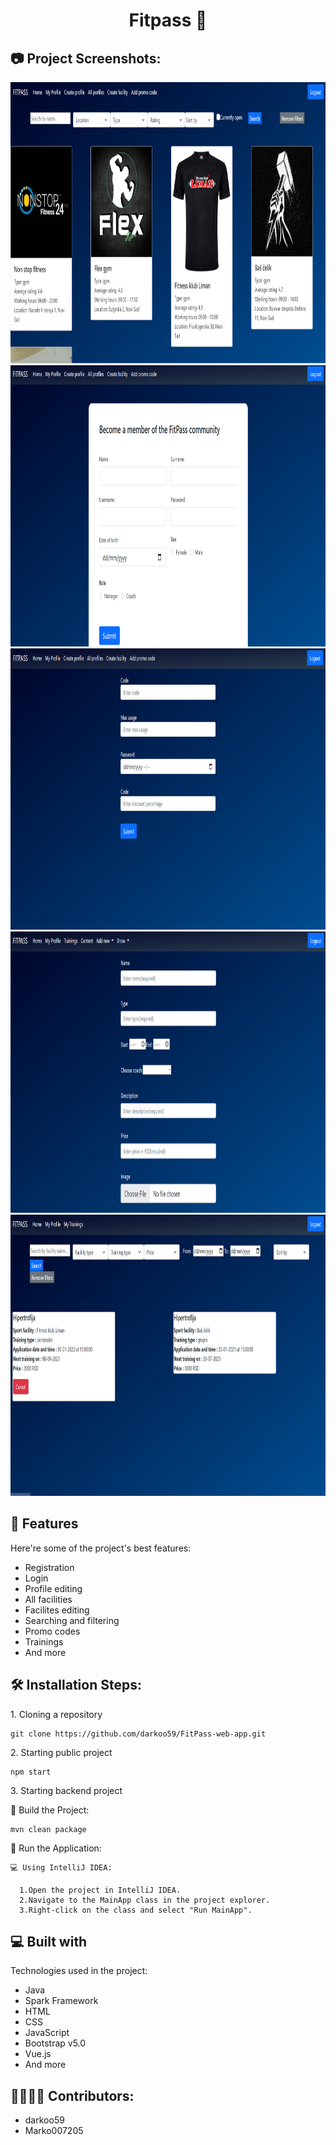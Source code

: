 <h1 align="center" id="title">Fitpass 💪</h1>

<h2>📷 Project Screenshots:</h2>

<img src="https://github.com/darkoo59/FitPass-web-app/blob/dev/FitPass/src/main/resources/static/vue/src/assets/images/ss1.png" alt="project-screenshot" width="900" height="450/">

<img src="https://github.com/darkoo59/FitPass-web-app/blob/dev/FitPass/src/main/resources/static/vue/src/assets/images/ss2.png" alt="project-screenshot" width="900" height="450/">

<img src="https://github.com/darkoo59/FitPass-web-app/blob/dev/FitPass/src/main/resources/static/vue/src/assets/images/ss3.png" alt="project-screenshot" width="900" height="450/">

<img src="https://github.com/darkoo59/FitPass-web-app/blob/dev/FitPass/src/main/resources/static/vue/src/assets/images/ss4.png" alt="project-screenshot" width="900" height="450/">

<img src="https://github.com/darkoo59/FitPass-web-app/blob/dev/FitPass/src/main/resources/static/vue/src/assets/images/ss5.png" alt="project-screenshot" width="900" height="450/">

  
  
<h2>🧐 Features</h2>

Here're some of the project's best features:

*   Registration
*   Login
*   Profile editing
*   All facilities
*   Facilites editing
*   Searching and filtering
*   Promo codes
*   Trainings
*   And more

<h2>🛠️ Installation Steps:</h2>

<p>1. Cloning a repository</p>

```
git clone https://github.com/darkoo59/FitPass-web-app.git
```

<p>2. Starting public project</p>

```
npm start
```

<p>3. Starting backend project</p>

🔧 Build the Project:

```
mvn clean package
```

🚀 Run the Application:

    💻 Using IntelliJ IDEA:

      1.Open the project in IntelliJ IDEA.
      2.Navigate to the MainApp class in the project explorer.
      3.Right-click on the class and select "Run MainApp".
  
<h2>💻 Built with</h2>

Technologies used in the project:

*   Java
*   Spark Framework
*   HTML
*   CSS
*   JavaScript
*   Bootstrap v5.0
*   Vue.js
*   And more

<h2>👩‍👨‍👦‍👧 Contributors:</h2>

*   darkoo59
*   Marko007205

